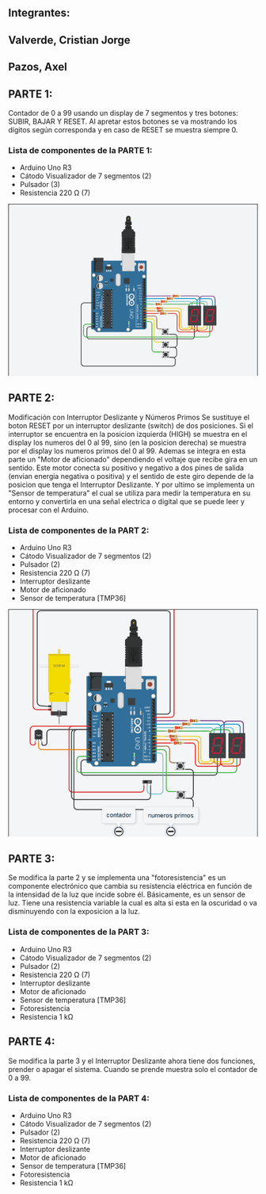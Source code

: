 <h2>Integrantes:</h2>
<h2>Valverde, Cristian Jorge</h2>
<h2>Pazos, Axel</h2>

<h2>PARTE 1:</h2>
<p>Contador de 0 a 99 usando un display de 7 segmentos y tres botones: SUBIR, BAJAR Y RESET. Al apretar estos botones se va mostrando los dígitos según corresponda y en caso de RESET se muestra siempre 0.</p>
<h3>Lista de componentes de la PARTE 1:</h3>
<ul>
    <li>Arduino Uno R3</li>
    <li>Cátodo Visualizador de 7 segmentos (2)</li>
    <li>Pulsador (3)</li>
    <li>Resistencia 220 Ω (7)</li>
</ul>

![PARTE 1](https://github.com/valverdecristian/proyecto_primerparcial_spd/blob/main/img/SimuladorParte1.gif)


<h2>PARTE 2:</h2>
<p>Modificación con Interruptor Deslizante y Números Primos
Se sustituye el boton RESET por un interruptor deslizante (switch) de dos posiciones. Si el interruptor se encuentra en la posicion izquierda (HIGH) se muestra en el display los numeros del 0 al 99, sino (en la posicion derecha) se muestra por el display los numeros primos del 0 al 99.
Ademas se integra en esta parte un "Motor de aficionado" dependiendo el voltaje que recibe gira en un sentido. Este motor conecta su positivo y negativo a dos pines de salida (envian energia negativa o positiva) y el sentido de este giro depende de la posicion que tenga el Interruptor Deslizante.
Y por ultimo se implementa un "Sensor de temperatura" el cual se utiliza para medir la temperatura en su entorno y convertirla en una señal electrica o digital que se puede leer y procesar con el Arduino.</p>

<h3>Lista de componentes de la PART 2:</h3>
<ul>
    <li>Arduino Uno R3</li>
    <li>Cátodo Visualizador de 7 segmentos (2)</li>
    <li>Pulsador (2)</li>
    <li>Resistencia 220 Ω (7)</li>
    <li>Interruptor deslizante</li>
    <li>Motor de aficionado</li>
    <li>Sensor de temperatura [TMP36]</li>
</ul>

![PARTE 2](https://github.com/valverdecristian/proyecto_primerparcial_spd/blob/main/img/SimuladorParte2.gif)

<h2>PARTE 3:</h2>
<p>Se modifica la parte 2 y se implementa una "fotoresistencia" es un componente electrónico que cambia su resistencia eléctrica en función de la intensidad de la luz que incide sobre él. Básicamente, es un sensor de luz. Tiene una resistencia variable la cual es alta si esta en la oscuridad o va disminuyendo con la exposicion a la luz.</p>

<h3>Lista de componentes de la PART 3:</h3>
<ul>
    <li>Arduino Uno R3</li>
    <li>Cátodo Visualizador de 7 segmentos (2)</li>
    <li>Pulsador (2)</li>
    <li>Resistencia 220 Ω (7)</li>
    <li>Interruptor deslizante</li>
    <li>Motor de aficionado</li>
    <li>Sensor de temperatura [TMP36]</li>
    <li>Fotoresistencia</li>
    <li>Resistencia 1 kΩ</li>
</ul>


<h2>PARTE 4:</h2>
<p>Se modifica la parte 3 y el Interruptor Deslizante ahora tiene dos funciones, prender o apagar el sistema. Cuando se prende muestra solo el contador de 0 a 99.</p>

<h3>Lista de componentes de la PART 4:</h3>
<ul>
    <li>Arduino Uno R3</li>
    <li>Cátodo Visualizador de 7 segmentos (2)</li>
    <li>Pulsador (2)</li>
    <li>Resistencia 220 Ω (7)</li>
    <li>Interruptor deslizante</li>
    <li>Motor de aficionado</li>
    <li>Sensor de temperatura [TMP36]</li>
    <li>Fotoresistencia</li>
    <li>Resistencia 1 kΩ</li>
</ul>
